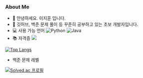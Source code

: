 ### About Me

+ 👋 안녕하세요. 이지훈 입니다.
+ 🌱 깃허브, 백준 문제 풀이 등 꾸준히 공부하고 있는 초보 개발자입니다.
+ 💻 사용 가능 언어 ![Python](https://img.shields.io/badge/Python-blue)
![Java](https://img.shields.io/badge/Java-orange)
+ 📚 자격증 <img src="https://img.shields.io/badge/Linux-FCC624?style=flat-square&logo=Linux&logoColor=black"/>

[![Top Langs](https://github-readme-stats.vercel.app/api/top-langs/?username=200me&layout=compact&theme=white&langs_count=2)](https://github.com/anuraghazra/github-readme-stats)

+ 백준 문제 레벨

[![Solved.ac 프로필](http://mazassumnida.wtf/api/v2/generate_badge?boj=200me)](https://solved.ac/200me)

